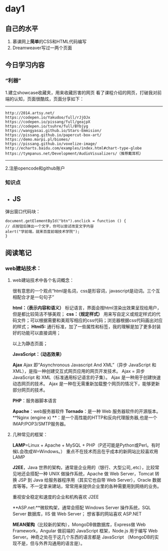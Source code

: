 ﻿# day1
## 自己的水平
1. 慕课网上**简单**的CSS和HTML代码编写
2. Dreamweaver写过一两个页面

## 今日学习内容
### “利器”
1.建立showcase收藏夹，用来收藏厉害的网页
  看了课程介绍的网页，打破我对前端的认知，页面很酷炫，页面分享如下：
***
    http://2014.artsy.net/
    https://codepen.io/Yakudoo/full/rJjOJx
    https://codepen.io/pissang/full/geajpX
    https://codepen.io/tsuhre/full/BYbjyg
    https://wangyasai.github.io/Stars-Emmision/
    https://pissang.github.io/papercut-box-art/
    https://demo.marpi.pl/biomes/
    https://pissang.github.io/voxelize-image/
    http://echarts.baidu.com/examples/index.html#chart-type-globe
    https://tympanus.net/Development/AudioVisualizers/（推荐戴耳机）
***
2.注册opencode和github账户
### 知识点
* ## JS
弹出窗口代码块：

	document.getElementById("btn").onclick = function () {
	// 点按钮后弹出一个文字，你可以尝试改变文字内容
	alert("学前端，就来百度前端技术学院");
	}

## 阅读笔记
### web建站技术：

1. web建站技术中各个名词概念：

	很有意思的一个观点“html是名词，css是形容词，javascript是动词。三个互相配合才是一句句子”
	
	**html：（表示内容和语义）**
		标记语言，界面会按html渲染出效果呈现给用户，但是都比较简洁不够美观；
	**css：（规定样式）**
		用来写自定义或规定样式的代码文件；可以根据需要和美观写相应的css代码；浏览器根据css代码画出对应的样式；
	**Html5:**
		通行标准，加了一些属性和标签，我的理解是加了更多封装好的功能可以直接调用；
  
   以上为静态页面；

	**JavaScript：（动态效果）**
	
	**Ajax**
		Ajax 即“Asynchronous Javascript And XML”（异步 JavaScript 和 XML），是指一种创建交互式网页应用的网页开发技术。
		Ajax = 异步 JavaScript 和 XML（标准通用标记语言的子集）。
		Ajax 是一种用于创建快速动态网页的技术。
		Ajax 是一种在无需重新加载整个网页的情况下，能够更新部分网页的技术。
	
	**PHP**：服务器脚本语言


	**Apache**：web服务器软件
	**Tornado**：是一种 Web 服务器软件的开源版本。
	**Nginx (engine x) **：是一个高性能的HTTP和反向代理服务器,也是一个IMAP/POP3/SMTP服务器。	
	
2. 几种常见的框架：

	**LAMP**=Linux + Apache + MySQL + PHP（P还可能是Python或Perl。有时候L会改成W=Windows。）
	重点不在技术而且在乎成本的新网站比较喜欢用 LAMP

	**J2EE**，Java 世界的架构，通常是企业用的（银行、大型公司,.etc），比较常见地还会搭配一种 UNIX 做操作系统，Apache 做 Web Server，Tomcat 转换 JSP 到 Java 给服务器程序用（其实它也自带 Web Server），Oracle 数据库等等。不一定拿来建站，常常用来提供企业里的各种需要用到网络的业务。


	重视安全稳定和速度的企业和机构喜欢 J2EE

	**ASP.net:**微软构架，通常会搭配 Windows Server 操作系统，SQL Server 数据库，IIS 做 Web Server；
	想省事的网站喜欢 ASP.NET

	**MEAN架构**（比较新的架构），MongoDB做数据库，Express做 Web Framework，Angular 做前端的 JavaScript 框架，Node.js 用于编写 Web Server。神奇之处在于这几个东西的语言都是 JavaScript （MongoDB的实现不是，但与外界沟通用的语言是）。
